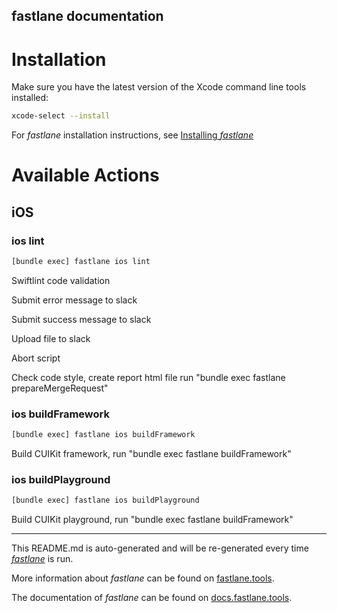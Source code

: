 fastlane documentation
----

# Installation

Make sure you have the latest version of the Xcode command line tools installed:

```sh
xcode-select --install
```

For _fastlane_ installation instructions, see [Installing _fastlane_](https://docs.fastlane.tools/#installing-fastlane)

# Available Actions

## iOS

### ios lint

```sh
[bundle exec] fastlane ios lint
```

Swiftlint code validation

Submit error message to slack

Submit success message to slack

Upload file to slack

Abort script

Check code style, create report html file run "bundle exec fastlane prepareMergeRequest"

### ios buildFramework

```sh
[bundle exec] fastlane ios buildFramework
```

Build CUIKit framework, run "bundle exec fastlane buildFramework"

### ios buildPlayground

```sh
[bundle exec] fastlane ios buildPlayground
```

Build CUIKit playground, run "bundle exec fastlane buildFramework"

----

This README.md is auto-generated and will be re-generated every time [_fastlane_](https://fastlane.tools) is run.

More information about _fastlane_ can be found on [fastlane.tools](https://fastlane.tools).

The documentation of _fastlane_ can be found on [docs.fastlane.tools](https://docs.fastlane.tools).
